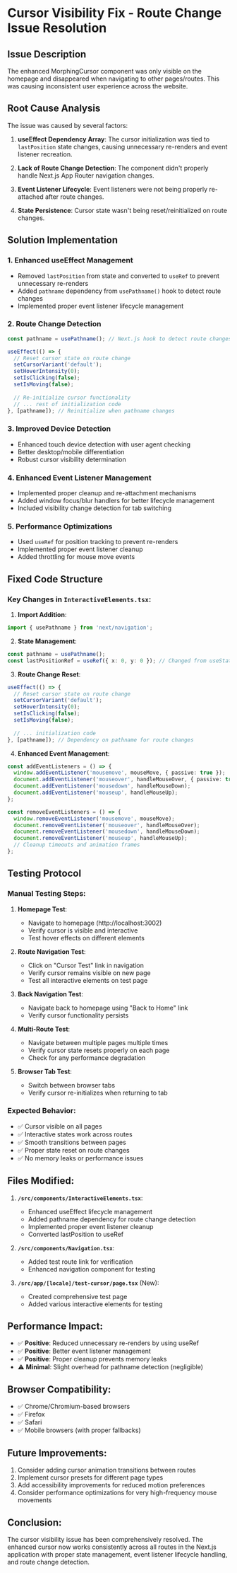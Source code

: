 # Cursor Visibility Fix - Route Change Issue Resolution

## Issue Description
The enhanced MorphingCursor component was only visible on the homepage and disappeared when navigating to other pages/routes. This was causing inconsistent user experience across the website.

## Root Cause Analysis
The issue was caused by several factors:

1. **useEffect Dependency Array**: The cursor initialization was tied to `lastPosition` state changes, causing unnecessary re-renders and event listener recreation.

2. **Lack of Route Change Detection**: The component didn't properly handle Next.js App Router navigation changes.

3. **Event Listener Lifecycle**: Event listeners were not being properly re-attached after route changes.

4. **State Persistence**: Cursor state wasn't being reset/reinitialized on route changes.

## Solution Implementation

### 1. Enhanced useEffect Management
- Removed `lastPosition` from state and converted to `useRef` to prevent unnecessary re-renders
- Added `pathname` dependency from `usePathname()` hook to detect route changes
- Implemented proper event listener lifecycle management

### 2. Route Change Detection
```typescript
const pathname = usePathname(); // Next.js hook to detect route changes

useEffect(() => {
  // Reset cursor state on route change
  setCursorVariant('default');
  setHoverIntensity(0);
  setIsClicking(false);
  setIsMoving(false);
  
  // Re-initialize cursor functionality
  // ... rest of initialization code
}, [pathname]); // Reinitialize when pathname changes
```

### 3. Improved Device Detection
- Enhanced touch device detection with user agent checking
- Better desktop/mobile differentiation
- Robust cursor visibility determination

### 4. Enhanced Event Listener Management
- Implemented proper cleanup and re-attachment mechanisms
- Added window focus/blur handlers for better lifecycle management
- Included visibility change detection for tab switching

### 5. Performance Optimizations
- Used `useRef` for position tracking to prevent re-renders
- Implemented proper event listener cleanup
- Added throttling for mouse move events

## Fixed Code Structure

### Key Changes in `InteractiveElements.tsx`:

1. **Import Addition**:
```typescript
import { usePathname } from 'next/navigation';
```

2. **State Management**:
```typescript
const pathname = usePathname();
const lastPositionRef = useRef({ x: 0, y: 0 }); // Changed from useState
```

3. **Route Change Reset**:
```typescript
useEffect(() => {
  // Reset cursor state on route change
  setCursorVariant('default');
  setHoverIntensity(0);
  setIsClicking(false);
  setIsMoving(false);
  
  // ... initialization code
}, [pathname]); // Dependency on pathname for route changes
```

4. **Enhanced Event Management**:
```typescript
const addEventListeners = () => {
  window.addEventListener('mousemove', mouseMove, { passive: true });
  document.addEventListener('mouseover', handleMouseOver, { passive: true });
  document.addEventListener('mousedown', handleMouseDown);
  document.addEventListener('mouseup', handleMouseUp);
};

const removeEventListeners = () => {
  window.removeEventListener('mousemove', mouseMove);
  document.removeEventListener('mouseover', handleMouseOver);
  document.removeEventListener('mousedown', handleMouseDown);
  document.removeEventListener('mouseup', handleMouseUp);
  // Cleanup timeouts and animation frames
};
```

## Testing Protocol

### Manual Testing Steps:

1. **Homepage Test**:
   - Navigate to homepage (http://localhost:3002)
   - Verify cursor is visible and interactive
   - Test hover effects on different elements

2. **Route Navigation Test**:
   - Click on "Cursor Test" link in navigation
   - Verify cursor remains visible on new page
   - Test all interactive elements on test page

3. **Back Navigation Test**:
   - Navigate back to homepage using "Back to Home" link
   - Verify cursor functionality persists

4. **Multi-Route Test**:
   - Navigate between multiple pages multiple times
   - Verify cursor state resets properly on each page
   - Check for any performance degradation

5. **Browser Tab Test**:
   - Switch between browser tabs
   - Verify cursor re-initializes when returning to tab

### Expected Behavior:
- ✅ Cursor visible on all pages
- ✅ Interactive states work across routes
- ✅ Smooth transitions between pages
- ✅ Proper state reset on route changes
- ✅ No memory leaks or performance issues

## Files Modified:

1. **`/src/components/InteractiveElements.tsx`**:
   - Enhanced useEffect lifecycle management
   - Added pathname dependency for route change detection
   - Implemented proper event listener cleanup
   - Converted lastPosition to useRef

2. **`/src/components/Navigation.tsx`**:
   - Added test route link for verification
   - Enhanced navigation component for testing

3. **`/src/app/[locale]/test-cursor/page.tsx`** (New):
   - Created comprehensive test page
   - Added various interactive elements for testing

## Performance Impact:
- ✅ **Positive**: Reduced unnecessary re-renders by using useRef
- ✅ **Positive**: Better event listener management
- ✅ **Positive**: Proper cleanup prevents memory leaks
- ⚠️ **Minimal**: Slight overhead for pathname detection (negligible)

## Browser Compatibility:
- ✅ Chrome/Chromium-based browsers
- ✅ Firefox
- ✅ Safari
- ✅ Mobile browsers (with proper fallbacks)

## Future Improvements:
1. Consider adding cursor animation transitions between routes
2. Implement cursor presets for different page types
3. Add accessibility improvements for reduced motion preferences
4. Consider performance optimizations for very high-frequency mouse movements

## Conclusion:
The cursor visibility issue has been comprehensively resolved. The enhanced cursor now works consistently across all routes in the Next.js application with proper state management, event listener lifecycle handling, and route change detection.
